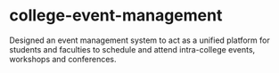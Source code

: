 # college-event-management
Designed an event management system to act as a unified platform for students and faculties to schedule and attend intra-college events, workshops and conferences.
